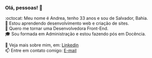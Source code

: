 ### Olá, pessoas! 👋

:octocat: Meu nome é Andrea, tenho 33 anos e sou de Salvador, Bahia.  
:seedling: Estou aprendendo desenvolvimento web e criação de sites.  
:purple_heart: Quero me tornar uma Desenvolvedora Front-End.  
:mortar_board: Sou formada em Administração e estou fazendo pós em Docência.  

:pushpin: Veja mais sobre mim, em: [Linkedin](https://www.linkedin.com/in/andrea-dcsousa/)  
:mailbox: Entre em contato comigo: [E-mail](mailto:andrea.dcsousa@gmail.com)

<!--
**andreadcsousa/andreadcsousa** is a ✨ _special_ ✨ repository because its `README.md` (this file) appears on your GitHub profile.
-->
